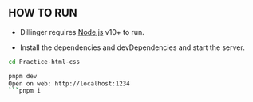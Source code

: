 ## HOW TO RUN

- Dillinger requires [Node.js](https://nodejs.org/) v10+ to run.

- Install the dependencies and devDependencies and start the server.

````sh
cd Practice-html-css

pnpm dev
Open on web: http://localhost:1234
```pnpm i
````
